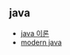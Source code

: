 ## java

* [java 이론](./java_collection/theory/readme.MD)
* [modern java](./java_collection/practical_%EB%AA%A8%EB%8D%98%EC%9E%90%EB%B0%94/readme.MD)
